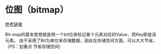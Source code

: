 
# 位图（bitmap）
[参考链接](https://www.cnblogs.com/cjsblog/p/11613708.html)


Bit-map的基本思想就是用一个bit位来标记某个元素对应的Value，而Key即是该元素。
由于采用了Bit为单位来存储数据，因此在存储空间方面，可以大大节省。
（PS：划重点 节省存储空间）
